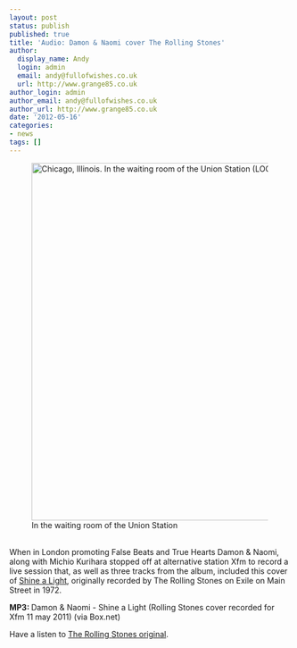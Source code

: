 ```yaml
---
layout: post
status: publish
published: true
title: 'Audio: Damon & Naomi cover The Rolling Stones'
author:
  display_name: Andy
  login: admin
  email: andy@fullofwishes.co.uk
  url: http://www.grange85.co.uk
author_login: admin
author_email: andy@fullofwishes.co.uk
author_url: http://www.grange85.co.uk
date: '2012-05-16'
categories:
- news
tags: []
---
```

<p><figure class="caption aligncenter"><a href="https://www.flickr.com/photos/library_of_congress/3548859587" title="Chicago, Illinois. In the waiting room of the Union Station (LOC) by The Library of Congress, on Flickr"><img src="https://farm4.staticflickr.com/3409/3548859587_11015b6396_z.jpg?zz=1" width="638" height="640" alt="Chicago, Illinois. In the waiting room of the Union Station (LOC)"></a><figcaption class="caption-text">In the waiting room of the Union Station</figcaption></figure><br />
When in London promoting False Beats and True Hearts Damon & Naomi, along with Michio Kurihara stopped off at alternative station Xfm to record a live session that, as well as three tracks from the album, included this cover of <a href="http://en.wikipedia.org/wiki/Shine_a_Light_%28The_Rolling_Stones_song%29">Shine a Light</a>, originally recorded by The Rolling Stones on Exile on Main Street in 1972.</p>
<p><strong>MP3: </strong><span class="removed_link" title="https://www.box.com/s/03b5237a90a4b385020f">Damon & Naomi - Shine a Light</span> (Rolling Stones cover recorded for Xfm 11 may 2011) (via Box.net)</p>
<p>Have a listen to <a href="http://www.youtube.com/watch?v=UPbozLRU3so">The Rolling Stones original</a>.</p>
